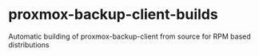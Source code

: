 # proxmox-backup-client-builds
Automatic building of proxmox-backup-client from source for RPM based distributions

